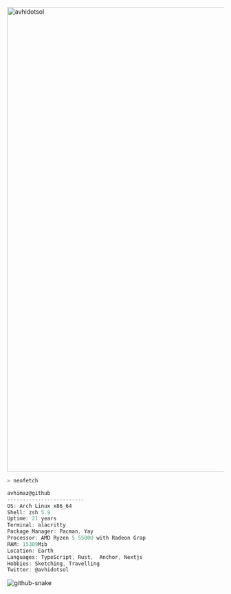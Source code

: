 <img align="center" src="https://pbs.twimg.com/profile_banners/882034338703040512/1738577983/1500x500" alt="avhidotsol" width="1080" /> 

```zsh
> neofetch
```
```csharp
avhimaz@github
-------------------------
OS: Arch Linux x86_64
Shell: zsh 5.9
Uptime: 21 years
Terminal: alacritty
Package Manager: Pacman, Yay
Processor: AMD Ryzen 5 5500U with Radeon Grap
RAM: 15309Mib
Location: Earth
Languages: TypeScript, Rust,  Anchor, Nextjs
Hobbies: Sketching, Travelling
Twitter: @avhidotsol
```



<picture>
  <source media="(prefers-color-scheme: dark)" srcset="https://raw.githubusercontent.com/tobiasmeyhoefer/tobiasmeyhoefer/output/github-snake-dark.svg" />
  <source media="(prefers-color-scheme: light)" srcset="https://raw.githubusercontent.com/tobiasmeyhoefer/tobiasmeyhoefer/output/github-snake.svg" />
  <img alt="github-snake" src="https://raw.githubusercontent.com/tobiasmeyhoefer/tobiasmeyhoefer/output/github-snake.svg" />
</picture>
